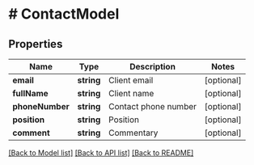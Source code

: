 # # ContactModel

## Properties

Name | Type | Description | Notes
------------ | ------------- | ------------- | -------------
**email** | **string** | Client email | [optional]
**fullName** | **string** | Client name | [optional]
**phoneNumber** | **string** | Contact phone number | [optional]
**position** | **string** | Position | [optional]
**comment** | **string** | Commentary | [optional]

[[Back to Model list]](../../README.md#models) [[Back to API list]](../../README.md#endpoints) [[Back to README]](../../README.md)
